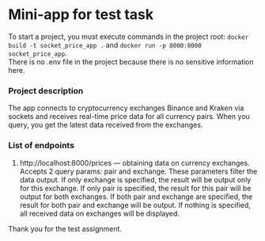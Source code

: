 # Mini-app for test task

To start a project, you must execute commands in the project root: `docker build -t socket_price_app .` and `docker run -p 8000:8000 socket_price_app`.  
There is no .env file in the project because there is no sensitive information here.

### Project description
The app connects to cryptocurrency exchanges Binance and Kraken via sockets and receives real-time price data for all currency pairs. When you query, you get the latest data received from the exchanges.

### List of endpoints
1. http://localhost:8000/prices — obtaining data on currency exchanges.  
Accepts 2 query params: pair and exchange. These parameters filter the data output. If only exchange is specified, the result will be output only for this exchange. If only pair is specified, the result for this pair will be output for both exchanges. If both pair and exchange are specified, the result for both pair and exchange will be output. If nothing is specified, all received data on exchanges will be displayed.

Thank you for the test assignment.